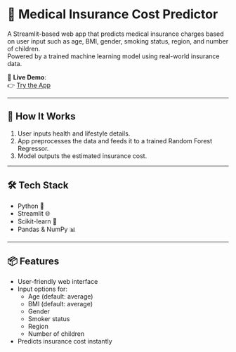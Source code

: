 # 💊 Medical Insurance Cost Predictor

A Streamlit-based web app that predicts medical insurance charges based on user input such as age, BMI, gender, smoking status, region, and number of children.  
Powered by a trained machine learning model using real-world insurance data.

🔗 **Live Demo**:  
👉 [Try the App](https://medical-insurance-cost--predictor.streamlit.app/)

---

## 🧠 How It Works

1. User inputs health and lifestyle details.
2. App preprocesses the data and feeds it to a trained Random Forest Regressor.
3. Model outputs the estimated insurance cost.

---

## 🛠️ Tech Stack

- Python 🐍
- Streamlit 🌐
- Scikit-learn 🤖
- Pandas & NumPy 📊

---

## 📦 Features

- User-friendly web interface
- Input options for:
  - Age (default: average)
  - BMI (default: average)
  - Gender
  - Smoker status
  - Region
  - Number of children
- Predicts insurance cost instantly

